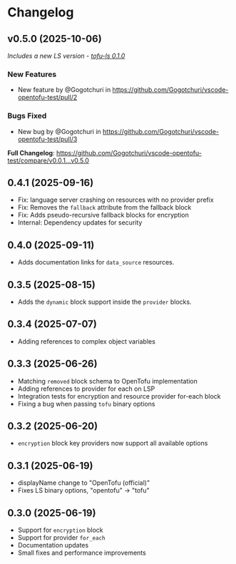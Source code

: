 # Changelog

## v0.5.0 (2025-10-06)

*Includes a new LS version - [tofu-ls 0.1.0](https://github.com/opentofu/tofu-ls/releases/tag/v0.1.0)*
    
### New Features
* New feature by @Gogotchuri in https://github.com/Gogotchuri/vscode-opentofu-test/pull/2
### Bugs Fixed
* New bug by @Gogotchuri in https://github.com/Gogotchuri/vscode-opentofu-test/pull/3


**Full Changelog**: https://github.com/Gogotchuri/vscode-opentofu-test/compare/v0.0.1...v0.5.0


## 0.4.1 (2025-09-16)
- Fix: language server crashing on resources with no provider prefix
- Fix: Removes the `fallback` attribute from the fallback block
- Fix: Adds pseudo-recursive fallback blocks for encryption
- Internal: Dependency updates for security

## 0.4.0 (2025-09-11)
- Adds documentation links for `data_source` resources. 

## 0.3.5 (2025-08-15)
- Adds the `dynamic` block support inside the `provider` blocks.

## 0.3.4 (2025-07-07)
- Adding references to complex object variables

## 0.3.3 (2025-06-26)
- Matching `removed` block schema to OpenTofu implementation
- Adding references to provider for each on LSP
- Integration tests for encryption and resource provider for-each block
- Fixing a bug when passing `tofu` binary options

## 0.3.2 (2025-06-20)
- `encryption` block key providers now support all available options

## 0.3.1 (2025-06-19)
- displayName change to "OpenTofu (official)"
- Fixes LS binary options, "opentofu" -> "tofu"

## 0.3.0 (2025-06-19)
- Support for `encryption` block
- Support for provider `for_each`
- Documentation updates
- Small fixes and performance improvements